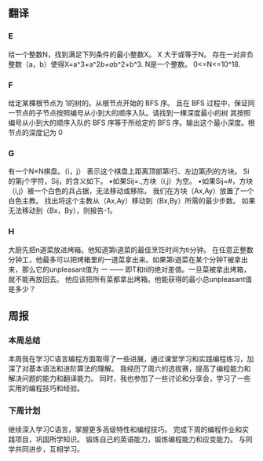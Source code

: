 ## 翻译
### E
给一个整数N，找到满足下列条件的最小整数X。
X 大于或等于N。
存在一对非负整数（a，b）使得X=a^3+a^2*b+a*b^2+b^3.
N是一个整数。
0<=N<=10^18.
### F
给定某棵根节点为 1的树的。从根节点开始的 BFS 序。
且在 BFS 过程中，保证同一节点的子节点按照编号从小到大的顺序入队。请找到一棵深度最小的树
其按照编号从小到大的顺序入队的 BFS 序等于所给定的 BFS 序。输出这个最小深度。根节点的深度记为 0
### G
有一个N×N棋盘。（i，j） 表示这个棋盘上距离顶部第i行、左边第j列的方块。
Si的第j个字符，Sij，的含义如下。
•如果Sij=.,方块（i,j）为空。
•如果Sij=#，方块（i,j）被一个白色的兵占据，无法移动或移除。
我们在方块（Ax,Ay）放置了一个白色主教。
找出将这个主教从（Ax,Ay）移动到（Bx,By）所需的最少步数。
如果无法移动到（Bx，By），则报告-1。
### H
大厨先把n道菜放进烤箱。他知道第i道菜的最佳烹饪时间为ti分钟。
在任意正整数分钟工，他最多可以把烤箱里的一道菜拿出来。如果第i道菜在某个分钟T被拿出来，那么它的unpleasant值为 一
—— 即T和ti的绝对差值。一旦菜被拿出烤箱，就不能再放回去。
他应该把所有菜都拿出烤箱。他能获得的最小总unpleasant值是多少？
## 周报
### 本周总结
本周我在学习C语言编程方面取得了一些进展，通过课堂学习和实践编程练习，加深了对基本语法和进阶算法的理解。
我经历了周六的选拔赛，提高了编程能力和解决问题的能力和翻译能力。
同时，我也参加了一些讨论和分享会，学习了一些实用的编程技巧和经验。
### 下周计划
继续深入学习C语言，掌握更多高级特性和编程技巧。
完成下周的编程作业和实践项目，巩固所学知识。
锻炼自己的英语能力，锻炼编程能力和应变能力。
与同学共同进步，互相学习。
